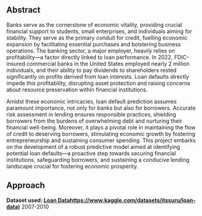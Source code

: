 ## Abstract
Banks serve as the cornerstone of economic vitality, providing crucial financial support to students, small enterprises, and individuals aiming for stability. They serve as the primary conduit for credit, fuelling economic expansion by facilitating essential purchases and bolstering business operations. The banking sector, a major employer, heavily relies on profitability—a factor directly linked to loan performance. In 2022, FDIC-insured commercial banks in the United States employed nearly 2 million individuals, and their ability to pay dividends to shareholders rested significantly on profits derived from loan interests. Loan defaults directly impede this profitability, disrupting asset protection and raising concerns about resource preservation within financial institutions.

Amidst these economic intricacies, loan default prediction assumes paramount importance, not only for banks but also for borrowers. Accurate risk assessment in lending ensures responsible practices, shielding borrowers from the burdens of overwhelming debt and nurturing their financial well-being. Moreover, it plays a pivotal role in maintaining the flow of credit to deserving borrowers, stimulating economic growth by fostering entrepreneurship and sustaining consumer spending. This project embarks on the development of a robust predictive model aimed at identifying potential loan defaults—a proactive step towards securing financial institutions, safeguarding borrowers, and sustaining a conducive lending landscape crucial for fostering economic prosperity.

## Approach
**Dataset used: [Loan Data](https://www.kaggle.com/datasets/itssuru/loan-data)https://www.kaggle.com/datasets/itssuru/loan-data)**
2007-2010
